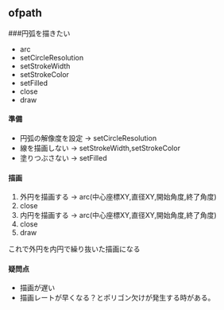 ofpath
------------------
###円弧を描きたい
* arc
* setCircleResolution
* setStrokeWidth
* setStrokeColor
* setFilled
* close
* draw

#### 準備
* 円弧の解像度を設定 -> setCircleResolution
* 線を描画しない -> setStrokeWidth,setStrokeColor
* 塗りつぶさない -> setFilled

#### 描画
1. 外円を描画する -> arc(中心座標XY,直径XY,開始角度,終了角度)
2. close
3. 内円を描画する -> arc(中心座標XY,直径XY,開始角度,終了角度)
4. close
5. draw  

これで外円を内円で繰り抜いた描画になる

#### 疑問点

* 描画が遅い
* 描画レートが早くなる？とポリゴン欠けが発生する時がある。


